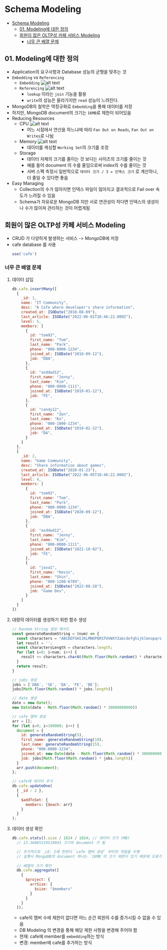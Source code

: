 # Schema Modeling
- [Schema Modeling](#schema-modeling)
  - [01. Modeling에 대한 정의](#01-modeling에-대한-정의)
  - [회원이 많은 OLTP성 카페 서비스 Modeling](#회원이-많은-oltp성-카페-서비스-modeling)
    - [너무 큰 배열 문제](#너무-큰-배열-문제)

## 01. Modeling에 대한 정의
- Application의 요구사항과 Database 성능의 균형을 맞추는 것
- `Embedding` vs `Referencing`
  - `Embedding`
    ![alt text](./images/modeling-embedding.png)
  - `Referencing`
    ![alt text](./images/modeling-referencing.png)
    - `lookup` 이라는 `join` 기능을 활용
    - `write`의 성능은 올라가지만 `read` 성능이 느려진다.
- MongoDB의 철학은 역정규화로 `Embedding`을 통해 데이터를 저장
- 하지만, MongoDB document의 크기는 `16MB`로 제한이 되어있음
- Reducing Resources
  - CPU
    ![alt text](./images/reducing-resources-cpu.png) 
    - 어느 시점에서 연산을 하느냐에 따라 `Fan Out on Reads`, `Fan Out on Writes`로 나뉨
  - Memory
    ![alt text](./images/reducing-resources-memory.png)
    - 데이터를 캐싱할 `Working Set`의 크기를 조정
  - Storage
    - 데이터 자체의 크기를 줄이는 것 보다는 사이즈의 크기를 줄이는 것
    - 예를 들어 document 의 수를 줄임으로써 index의 수를 줄이는 것
    - 서버 스펙 측정시 일반적으로 `데이터 크기 / 3 = 인덱스 크기` 로 계산하나, 더 줄일 수 있다면 좋음
- Easy Managing
  - Collection의 수가 많아지면 인덱스 파일이 많아지고 결과적으로 Fail over 속도가 느려질 수 있음
  - Schema가 자유로운 MongoDB 지만 서로 연관성이 적다면 인덱스의 생성이나 수가 많아져 관리하는 것이 어렵게됨

## 회원이 많은 OLTP성 카페 서비스 Modeling
- CRUD 가 다양하게 발생하는 서비스 -> MongoDB에 저장
- cafe database 를 사용
  ```javascript
  use('cafe')
  ```
### 너무 큰 배열 문제
1. 데이터 삽입
    ```javascript
    db.cafe.insertMany([
      {
        _id: 1,
        name: "IT Community",
        desc: "A Cafe where developer's share information",
        created_at: ISODate("2018-08-09"),
        last_article: ISODate("2022-06-01T10:46:22.000Z"),
        level: 5,
        members: [
          {
            id: "tom93",
            first_name: "Tom",
            last_name: "Park",
            phone: "000-0000-1234",
            joined_at: ISODate("2018-09-12"),
            job: "DBA",
          },
          {
            id: "asddwd12",
            first_name: "Jenny",
            last_name: "Kim",
            phone: "000-0000-1111",
            joined_at: ISODate("2019-01-12"),
            job: "FE",
          },
          {
            id: "candy12",
            first_name: "Zen",
            last_name: "Ko",
            phone: "000-1000-1234",
            joined_at: ISODate("2019-02-22"),
            job: "DA",
          }
        ]
      },
      {
        _id: 2,
        name: "Game Community",
        desc: "Share information about games",
        created_at: ISODate("2020-01-23"),
        last_article: ISODate("2022-06-05T10:46:22.000Z"),
        level: 4,
        members: [
          {
            id: "tom93",
            first_name: "Tom",
            last_name: "Park",
            phone: "000-0000-1234",
            joined_at: ISODate("2020-09-12"),
            job: "DBA",
          },
          {
            id: "asddwd12",
            first_name: "Jenny",
            last_name: "Kim",
            phone: "000-0000-1111",
            joined_at: ISODate("2021-10-02"),
            job: "FE",
          },
          {
            id: "java1",
            first_name: "Kevin",
            last_name: "Shin",
            phone: "000-1200-6789",
            joined_at: ISODate("2022-08-28"),
            job: "Game Dev",
          }
        ]
      }
    ])
    ```
2. 대량의 데이터를 생성하기 위한 함수 생성
    ```javascript
    // Random String 생성 메서드
    const generateRandomString = (num) => {
      const characters = "ABCDEFGHIJKLMNOPQRSTUVWXYZabcdefghijklmnopqrstuvwxyz";
      let result = '';
      const charactersLength = characters.length;
      for (let i=0; i<num; i++) {
        result += characters.charAt(Math.floor(Math.random() * charactersLength));
      }
      return result;
    }

    // jobs 생성
    jobs = ['DBA', 'SE', 'DA', 'FE', 'BE'];
    jobs[Math.floor(Math.random() * jobs.length)]

    // date 생성
    date = new Date();
    new Date(date - Math.floor(Math.random() * 30000000000))

    // cafe 멤버 생성
    arr = [];
    for (let i=0; i<100000; i++) {
      document = {
        id: generateRandomString(5),
        first_name: generateRandomString(10),
        last_name: generateRandomString(15),
        phone: "000-0000-1234",
        joined_at: new Date(date - Math.floor(Math.random() * 30000000000)),
        job: jobs[Math.floor(Math.random() * jobs.length)]
      }
      arr.push(document);
    };

    // cafe에 데이터 추가
    db.cafe.updateOne(
      { _id : 2 },
      {
        $addToSet: {
          members: {$each: arr}
        }
      }
    );
    ```
3. 데이터 생성 확인
    ```javascript
    db.cafe.stats().size / 1024 / 1024; // 데이터 크기 (MB)
      // 13.36085319519043 크기의 document 가 됨

      // 추가적으로 _id: 2에 한번더 `cafe 멤버 생성` 부터의 작업을 수행
      // 실행시 MongoDB의 document 하나는 `16MB`의 크기 제한이 있기 때문에 오류가 발생
      
      // 배열의 크기 확인
      db.cafe.aggregate([
        {
          $project: {
            arrSize: {
              $size: "$members"
            }
          }
        }
      ]);
    ```
    - cafe의 멤버 수에 제한이 없다면 어느 순간 회원의 수를 증가시킬 수 없을 수 있음
    - DB Modeling 의 변경을 통해 해당 제한 사항을 변경해 주어야 함
    - 현재: cafe에 member를 `embedding`하는 방식
    - 변경: member에 cafe를 추가하는 방식